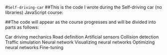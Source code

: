 #`Self-driving-car`
##This is the code I wrote during the Self-driving car (no libraries) JavaScript course:

##The code will appear as the course progresses and will be divided into parts as follows:

Car driving mechanics
Road definition
Artificial sensors
Collision detection
Traffic simulation
Neural network
Visualizing neural networks
Optimizing neural networks
Fine-tuning
